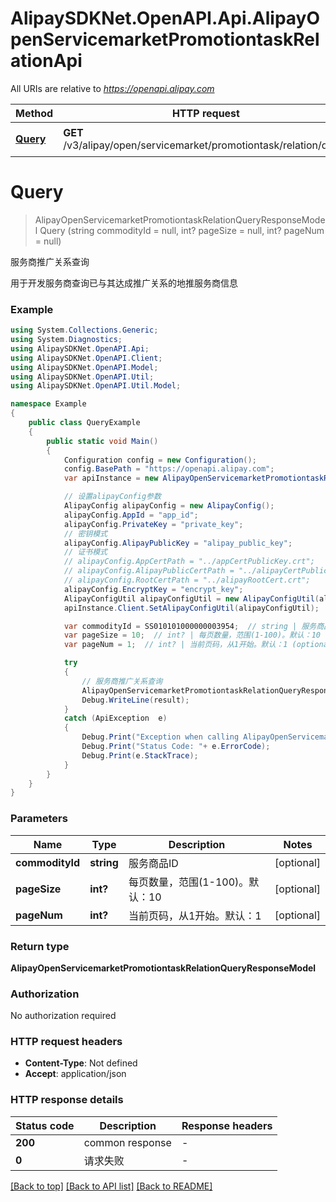 # AlipaySDKNet.OpenAPI.Api.AlipayOpenServicemarketPromotiontaskRelationApi

All URIs are relative to *https://openapi.alipay.com*

Method | HTTP request | Description
------------- | ------------- | -------------
[**Query**](AlipayOpenServicemarketPromotiontaskRelationApi.md#query) | **GET** /v3/alipay/open/servicemarket/promotiontask/relation/query | 服务商推广关系查询


<a name="query"></a>
# **Query**
> AlipayOpenServicemarketPromotiontaskRelationQueryResponseModel Query (string commodityId = null, int? pageSize = null, int? pageNum = null)

服务商推广关系查询

用于开发服务商查询已与其达成推广关系的地推服务商信息

### Example
```csharp
using System.Collections.Generic;
using System.Diagnostics;
using AlipaySDKNet.OpenAPI.Api;
using AlipaySDKNet.OpenAPI.Client;
using AlipaySDKNet.OpenAPI.Model;
using AlipaySDKNet.OpenAPI.Util;
using AlipaySDKNet.OpenAPI.Util.Model;

namespace Example
{
    public class QueryExample
    {
        public static void Main()
        {
            Configuration config = new Configuration();
            config.BasePath = "https://openapi.alipay.com";
            var apiInstance = new AlipayOpenServicemarketPromotiontaskRelationApi(config);

            // 设置alipayConfig参数
            AlipayConfig alipayConfig = new AlipayConfig();
            alipayConfig.AppId = "app_id";
            alipayConfig.PrivateKey = "private_key";
            // 密钥模式
            alipayConfig.AlipayPublicKey = "alipay_public_key";
            // 证书模式
            // alipayConfig.AppCertPath = "../appCertPublicKey.crt";
            // alipayConfig.AlipayPublicCertPath = "../alipayCertPublicKey_RSA2.crt";
            // alipayConfig.RootCertPath = "../alipayRootCert.crt";
            alipayConfig.EncryptKey = "encrypt_key";
            AlipayConfigUtil alipayConfigUtil = new AlipayConfigUtil(alipayConfig);
            apiInstance.Client.SetAlipayConfigUtil(alipayConfigUtil);

            var commodityId = SS010101000000003954;  // string | 服务商品ID (optional) 
            var pageSize = 10;  // int? | 每页数量，范围(1-100)。默认：10 (optional) 
            var pageNum = 1;  // int? | 当前页码，从1开始。默认：1 (optional) 

            try
            {
                // 服务商推广关系查询
                AlipayOpenServicemarketPromotiontaskRelationQueryResponseModel result = apiInstance.Query(commodityId, pageSize, pageNum);
                Debug.WriteLine(result);
            }
            catch (ApiException  e)
            {
                Debug.Print("Exception when calling AlipayOpenServicemarketPromotiontaskRelationApi.Query: " + e.Message );
                Debug.Print("Status Code: "+ e.ErrorCode);
                Debug.Print(e.StackTrace);
            }
        }
    }
}
```

### Parameters

Name | Type | Description  | Notes
------------- | ------------- | ------------- | -------------
 **commodityId** | **string**| 服务商品ID | [optional] 
 **pageSize** | **int?**| 每页数量，范围(1-100)。默认：10 | [optional] 
 **pageNum** | **int?**| 当前页码，从1开始。默认：1 | [optional] 

### Return type

**AlipayOpenServicemarketPromotiontaskRelationQueryResponseModel**

### Authorization

No authorization required

### HTTP request headers

 - **Content-Type**: Not defined
 - **Accept**: application/json


### HTTP response details
| Status code | Description | Response headers |
|-------------|-------------|------------------|
| **200** | common response |  -  |
| **0** | 请求失败 |  -  |

[[Back to top]](#) [[Back to API list]](../README.md#documentation-for-api-endpoints) [[Back to README]](../README.md)

